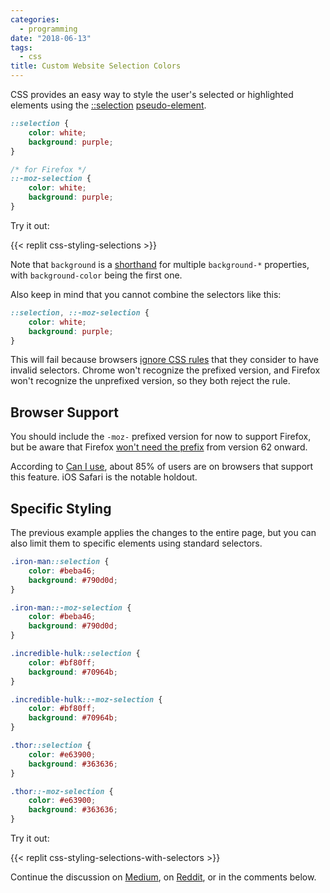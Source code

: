 ```yaml
---
categories:
  - programming
date: "2018-06-13"
tags:
  - css
title: Custom Website Selection Colors
---
```


CSS provides an easy way to style the user's selected or highlighted elements
using the
[::selection](https://developer.mozilla.org/en-US/docs/Web/CSS/::selection)
[pseudo-element](https://developer.mozilla.org/en-US/docs/Web/CSS/Pseudo-elements).

```css
::selection {
    color: white;
    background: purple;
}

/* for Firefox */
::-moz-selection {
    color: white;
    background: purple;
}
```

Try it out:

{{< replit css-styling-selections >}}

Note that `background` is a
[shorthand](https://stackoverflow.com/a/10205500/1481479) for multiple
`background-*` properties, with `background-color` being the first one.

Also keep in mind that you cannot combine the selectors like this:

```css
::selection, ::-moz-selection {
    color: white;
    background: purple;
}
```

This will fail because browsers [ignore CSS
rules](https://stackoverflow.com/a/16982510/1481479) that they consider to have
invalid selectors. Chrome won't recognize the prefixed version, and Firefox
won't recognize the unprefixed version, so they both reject the rule.

## Browser Support

You should include the `-moz-` prefixed version for now to support Firefox, but
be aware that Firefox [won't need the
prefix](https://bugzilla.mozilla.org/show_bug.cgi?id=509958) from version 62
onward.

According to [Can I use](https://caniuse.com/#feat=css-selection), about 85% of
users are on browsers that support this feature. iOS Safari is the notable
holdout.

## Specific Styling

The previous example applies the changes to the entire page, but you can also
limit them to specific elements using standard selectors.

```css
.iron-man::selection {
    color: #beba46;
    background: #790d0d;
}

.iron-man::-moz-selection {
    color: #beba46;
    background: #790d0d;
}

.incredible-hulk::selection {
    color: #bf80ff;
    background: #70964b;
}

.incredible-hulk::-moz-selection {
    color: #bf80ff;
    background: #70964b;
}

.thor::selection {
    color: #e63900;
    background: #363636;
}

.thor::-moz-selection {
    color: #e63900;
    background: #363636;
}
```

Try it out:

{{< replit css-styling-selections-with-selectors >}}

Continue the discussion on
[Medium](https://medium.com/@dannyguo/custom-website-selection-colors-201790f70669),
on
[Reddit](https://www.reddit.com/r/css/comments/8r3rtb/custom_website_selection_colors/),
or in the comments below.
